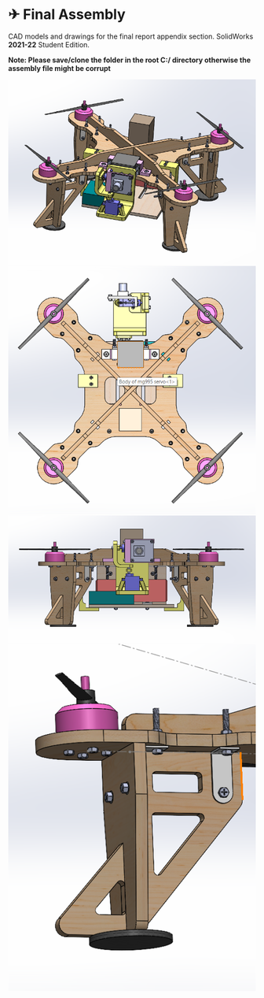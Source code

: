 # ✈ Final Assembly  

CAD models and drawings for the final report appendix section. SolidWorks **2021-22** Student Edition.  

**Note: Please save/clone the folder in the root C:/ directory otherwise the assembly file might be corrupt**  
 
![](https://github.com/kaizer222/FEEG2001_DroneAssignment/blob/main/img/220414-c.png)  
![](https://github.com/kaizer222/FEEG2001_DroneAssignment/blob/main/img/220414-b.png)  
![](https://github.com/kaizer222/FEEG2001_DroneAssignment/blob/main/img/220414-a.png)  
![](https://github.com/kaizer222/FEEG2001_DroneAssignment/blob/main/img/220409-c.png)  
